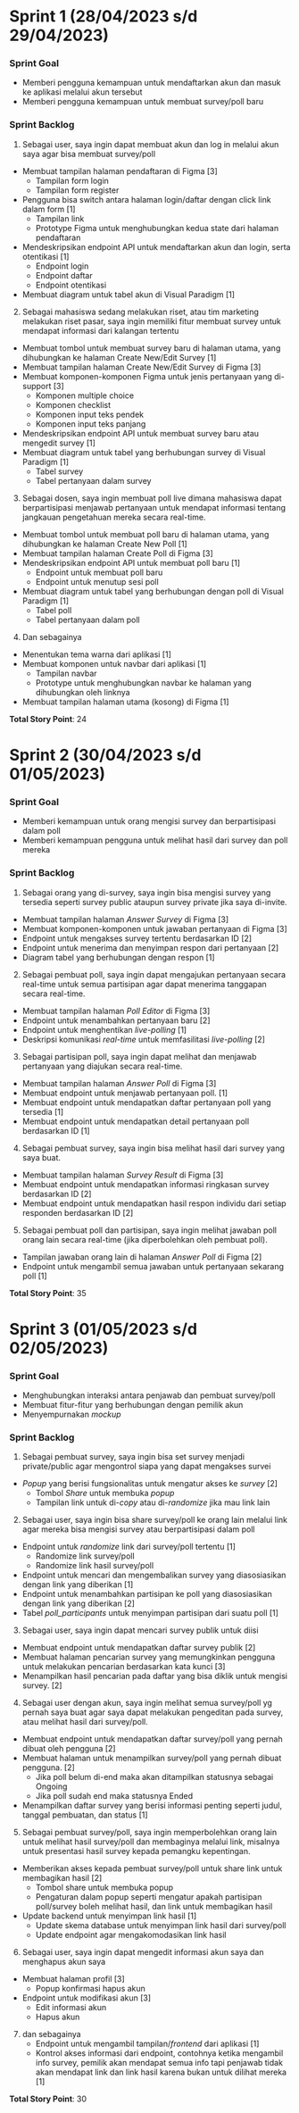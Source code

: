 # Sprint 1 (28/04/2023 s/d 29/04/2023)

### Sprint Goal
- Memberi pengguna kemampuan untuk mendaftarkan akun dan masuk ke aplikasi melalui akun tersebut
- Memberi pengguna kemampuan untuk membuat survey/poll baru

### Sprint Backlog

1. Sebagai user, saya ingin dapat membuat akun dan log in melalui akun saya agar bisa membuat survey/poll
- Membuat tampilan halaman pendaftaran di Figma [3]
    - Tampilan form login
    - Tampilan form register
- Pengguna bisa switch antara halaman login/daftar dengan click link dalam form [1]
    - Tampilan link
    - Prototype Figma untuk menghubungkan kedua state dari halaman pendaftaran
- Mendeskripsikan endpoint API untuk mendaftarkan akun dan login, serta otentikasi [1]
    - Endpoint login
    - Endpoint daftar
    - Endpoint otentikasi
- Membuat diagram untuk tabel akun di Visual Paradigm [1]

2. Sebagai mahasiswa sedang melakukan riset, atau tim marketing melakukan riset pasar, saya ingin memiliki fitur membuat survey untuk mendapat informasi dari kalangan tertentu
- Membuat tombol untuk membuat survey baru di halaman utama, yang dihubungkan ke halaman Create New/Edit Survey [1]
- Membuat tampilan halaman Create New/Edit Survey di Figma [3]
- Membuat komponen-komponen Figma untuk jenis pertanyaan yang di-support [3]
    - Komponen multiple choice
    - Komponen checklist
    - Komponen input teks pendek
    - Komponen input teks panjang
- Mendeskripsikan endpoint API untuk membuat survey baru atau mengedit survey [1]
- Membuat diagram untuk tabel yang berhubungan survey di Visual Paradigm [1]
    - Tabel survey
    - Tabel pertanyaan dalam survey

3. Sebagai dosen, saya ingin membuat poll live dimana mahasiswa dapat berpartisipasi menjawab pertanyaan untuk mendapat informasi tentang jangkauan pengetahuan mereka secara real-time.
- Membuat tombol untuk membuat poll baru di halaman utama, yang dihubungkan ke halaman Create New Poll [1]
- Membuat tampilan halaman Create Poll di Figma [3]
- Mendeskripsikan endpoint API untuk membuat poll baru [1]
    - Endpoint untuk membuat poll baru
    - Endpoint untuk menutup sesi poll
- Membuat diagram untuk tabel yang berhubungan dengan poll di Visual Paradigm [1]
    - Tabel poll
    - Tabel pertanyaan dalam poll

4. Dan sebagainya
- Menentukan tema warna dari aplikasi [1]
- Membuat komponen untuk navbar dari aplikasi [1]
    - Tampilan navbar
    - Prototype untuk menghubungkan navbar ke halaman yang dihubungkan oleh linknya
- Membuat tampilan halaman utama (kosong) di Figma [1]

**Total Story Point**: 24

# Sprint 2 (30/04/2023 s/d 01/05/2023)

### Sprint Goal
- Memberi kemampuan untuk orang mengisi survey dan berpartisipasi dalam poll
- Memberi kemampuan pengguna untuk melihat hasil dari survey dan poll mereka

### Sprint Backlog

1. Sebagai orang yang di-survey, saya ingin bisa mengisi survey yang tersedia seperti survey public ataupun survey private jika saya di-invite.
- Membuat tampilan halaman *Answer Survey* di Figma [3]
- Membuat komponen-komponen untuk jawaban pertanyaan di Figma [3]
- Endpoint untuk mengakses survey tertentu berdasarkan ID [2]
- Endpoint untuk menerima dan menyimpan respon dari pertanyaan [2]
- Diagram tabel yang berhubungan dengan respon [1]

2. Sebagai pembuat poll, saya ingin dapat mengajukan pertanyaan secara real-time untuk semua partisipan agar dapat menerima tanggapan secara real-time.
- Membuat tampilan halaman *Poll Editor* di Figma [3]
- Endpoint untuk menambahkan pertanyaan baru [2]
- Endpoint untuk menghentikan *live-polling* [1]
- Deskripsi komunikasi *real-time* untuk memfasilitasi *live-polling* [2]

3. Sebagai partisipan poll, saya ingin dapat melihat dan menjawab pertanyaan yang diajukan secara real-time.
- Membuat tampilan halaman *Answer Poll* di Figma [3]
- Membuat endpoint untuk menjawab pertanyaan poll. [1]
- Membuat endpoint untuk mendapatkan daftar pertanyaan poll yang tersedia [1]
- Membuat endpoint untuk mendapatkan detail pertanyaan poll berdasarkan ID [1]

4. Sebagai pembuat survey, saya ingin bisa melihat hasil dari survey yang saya buat.
- Membuat tampilan halaman *Survey Result* di Figma [3]
- Membuat endpoint untuk mendapatkan informasi ringkasan survey berdasarkan ID [2]
- Membuat endpoint untuk mendapatkan hasil respon individu dari setiap responden berdasarkan ID [2]

5. Sebagai pembuat poll dan partisipan, saya ingin melihat jawaban poll orang lain secara real-time (jika diperbolehkan oleh pembuat poll).
- Tampilan jawaban orang lain di halaman *Answer Poll* di Figma [2]
- Endpoint untuk mengambil semua jawaban untuk pertanyaan sekarang poll [1]

**Total Story Point**: 35

# Sprint 3 (01/05/2023 s/d 02/05/2023)

### Sprint Goal
- Menghubungkan interaksi antara penjawab dan pembuat survey/poll
- Membuat fitur-fitur yang berhubungan dengan pemilik akun
- Menyempurnakan *mockup*

### Sprint Backlog
1. Sebagai pembuat survey, saya ingin bisa set survey menjadi private/public agar mengontrol siapa yang dapat mengakses survei
- *Popup* yang berisi fungsionalitas untuk mengatur akses ke *survey* [2]
    - Tombol *Share* untuk membuka *popup*
    - Tampilan link untuk di-*copy* atau di-*randomize* jika mau link lain

2. Sebagai user, saya ingin bisa share survey/poll ke orang lain melalui link agar mereka bisa mengisi survey atau berpartisipasi dalam poll
- Endpoint untuk *randomize* link dari survey/poll tertentu [1]
    - Randomize link survey/poll
    - Randomize link hasil survey/poll
- Endpoint untuk mencari dan mengembalikan survey yang diasosiasikan dengan link yang diberikan [1]
- Endpoint untuk menambahkan partisipan ke poll yang diasosiasikan dengan link yang diberikan [2]
- Tabel *poll_participants* untuk menyimpan partisipan dari suatu poll [1]

3. Sebagai user, saya ingin dapat mencari survey publik untuk diisi
- Membuat endpoint untuk mendapatkan daftar survey publik [2]
- Membuat halaman pencarian survey yang memungkinkan pengguna untuk melakukan pencarian berdasarkan kata kunci [3]
- Menampilkan hasil pencarian pada daftar yang bisa diklik untuk mengisi survey. [2]

4. Sebagai user dengan akun, saya ingin melihat semua survey/poll yg pernah saya buat agar saya dapat melakukan pengeditan pada survey, atau melihat hasil dari survey/poll.
- Membuat endpoint untuk mendapatkan daftar survey/poll yang pernah dibuat oleh pengguna [2]
- Membuat halaman untuk menampilkan survey/poll yang pernah dibuat pengguna. [2]
    - Jika poll belum di-end maka akan ditampilkan statusnya sebagai Ongoing
    - Jika poll sudah end maka statusnya Ended
- Menampilkan daftar survey yang berisi informasi penting seperti judul, tanggal pembuatan, dan status [1]

5. Sebagai pembuat survey/poll, saya ingin memperbolehkan orang lain untuk melihat hasil survey/poll dan membaginya melalui link, misalnya untuk presentasi hasil survey kepada pemangku kepentingan.
- Memberikan akses kepada pembuat survey/poll untuk share link untuk membagikan hasil [2]
    - Tombol share untuk membuka popup
    - Pengaturan dalam popup seperti mengatur apakah partisipan poll/survey boleh melihat hasil, dan link untuk membagikan hasil
- Update backend untuk menyimpan link hasil [1]
    - Update skema database untuk menyimpan link hasil dari survey/poll
    - Update endpoint agar mengakomodasikan link hasil

6. Sebagai user, saya ingin dapat mengedit informasi akun saya dan menghapus akun saya
- Membuat halaman profil [3]
    - Popup konfirmasi hapus akun
- Endpoint untuk modifikasi akun [3]
    - Edit informasi akun
    - Hapus akun

7. dan sebagainya
    - Endpoint untuk mengambil tampilan/*frontend* dari aplikasi [1]
    - Kontrol akses informasi dari endpoint, contohnya ketika mengambil info survey, pemilik akan mendapat semua info tapi penjawab tidak akan mendapat link dan link hasil karena bukan untuk dilihat mereka [1]

**Total Story Point**: 30